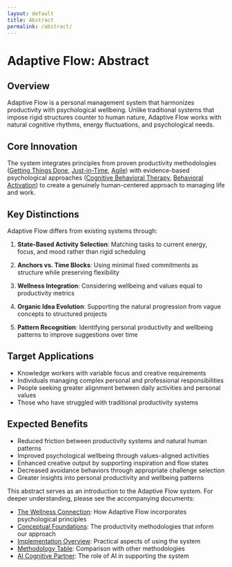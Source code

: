 ```yaml
---
layout: default
title: Abstract
permalink: /abstract/
---
```


# Adaptive Flow: Abstract

## Overview

Adaptive Flow is a personal management system that harmonizes productivity with psychological wellbeing. Unlike traditional systems that impose rigid structures counter to human nature, Adaptive Flow works with natural cognitive rhythms, energy fluctuations, and psychological needs.

## Core Innovation

The system integrates principles from proven productivity methodologies ([Getting Things Done](https://gettingthingsdone.com/), [Just-in-Time](https://en.wikipedia.org/wiki/Lean_manufacturing), [Agile](https://www.apm.org.uk/resources/find-a-resource/agile-project-management/)) with evidence-based psychological approaches ([Cognitive Behavioral Therapy](https://www.mayoclinic.org/tests-procedures/cognitive-behavioral-therapy/about/pac-20384610), [Behavioral Activation](https://en.wikipedia.org/wiki/Behavioral_activation)) to create a genuinely human-centered approach to managing life and work.

## Key Distinctions

Adaptive Flow differs from existing systems through:

1. **State-Based Activity Selection**: Matching tasks to current energy, focus, and mood rather than rigid scheduling

2. **Anchors vs. Time Blocks**: Using minimal fixed commitments as structure while preserving flexibility

3. **Wellness Integration**: Considering wellbeing and values equal to productivity metrics

4. **Organic Idea Evolution**: Supporting the natural progression from vague concepts to structured projects

5. **Pattern Recognition**: Identifying personal productivity and wellbeing patterns to improve suggestions over time

## Target Applications

- Knowledge workers with variable focus and creative requirements
- Individuals managing complex personal and professional responsibilities
- People seeking greater alignment between daily activities and personal values
- Those who have struggled with traditional productivity systems

## Expected Benefits

- Reduced friction between productivity systems and natural human patterns
- Improved psychological wellbeing through values-aligned activities
- Enhanced creative output by supporting inspiration and flow states
- Decreased avoidance behaviors through appropriate challenge selection
- Greater insights into personal productivity and wellbeing patterns

This abstract serves as an introduction to the Adaptive Flow system. For deeper understanding, please see the accompanying documents:

- [The Wellness Connection](adaptive-flow-wellness.md): How Adaptive Flow incorporates psychological principles
- [Conceptual Foundations](adaptive-flow-conceptual.md): The productivity methodologies that inform our approach
- [Implementation Overview](adaptive-flow-implementation.md): Practical aspects of using the system
- [Methodology Table](adaptive-flow-methodology-table.md): Comparison with other methodologies
- [AI Cognitive Partner](adaptive-flow-ai-role.md): The role of AI in supporting the system